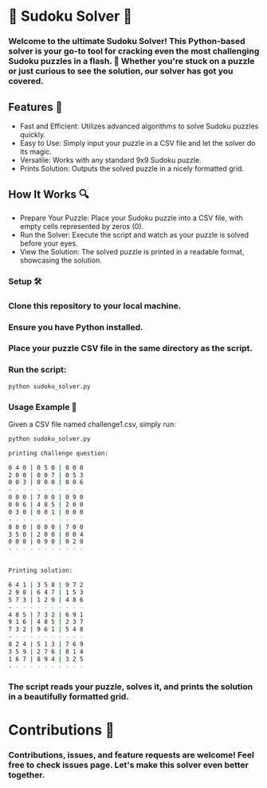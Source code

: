 # 🧩 Sudoku Solver 🧩
### Welcome to the ultimate Sudoku Solver! This Python-based solver is your go-to tool for cracking even the most challenging Sudoku puzzles in a flash. 🚀 Whether you're stuck on a puzzle or just curious to see the solution, our solver has got you covered.

## Features 🌟
- Fast and Efficient: Utilizes advanced algorithms to solve Sudoku puzzles quickly.
- Easy to Use: Simply input your puzzle in a CSV file and let the solver do its magic.
- Versatile: Works with any standard 9x9 Sudoku puzzle.
- Prints Solution: Outputs the solved puzzle in a nicely formatted grid.

## How It Works 🔍
- Prepare Your Puzzle: Place your Sudoku puzzle into a CSV file, with empty cells represented by zeros (0).
- Run the Solver: Execute the script and watch as your puzzle is solved before your eyes.
- View the Solution: The solved puzzle is printed in a readable format, showcasing the solution.

### Setup 🛠
### Clone this repository to your local machine.
### Ensure you have Python installed.
### Place your puzzle CSV file in the same directory as the script.
### Run the script:
```bash
python sudoku_solver.py
```

### Usage Example 📖
Given a CSV file named challenge1.csv, simply run:

```bash
python sudoku_solver.py

printing challenge question:

0 4 0 | 0 5 0 | 0 0 0
2 0 0 | 0 0 7 | 0 5 3
0 0 3 | 0 0 0 | 0 0 6
- - - - - - - - - - -
0 0 0 | 7 0 0 | 0 9 0
0 0 6 | 4 8 5 | 2 0 0
0 3 0 | 0 0 1 | 0 0 0
- - - - - - - - - - -
8 0 0 | 0 0 0 | 7 0 0
3 5 0 | 2 0 0 | 0 0 4
0 0 0 | 0 9 0 | 0 2 0
- - - - - - - - - - -


Printing solution:

6 4 1 | 3 5 8 | 9 7 2
2 9 8 | 6 4 7 | 1 5 3
5 7 3 | 1 2 9 | 4 8 6
- - - - - - - - - - -
4 8 5 | 7 3 2 | 6 9 1
9 1 6 | 4 8 5 | 2 3 7
7 3 2 | 9 6 1 | 5 4 8
- - - - - - - - - - -
8 2 4 | 5 1 3 | 7 6 9
3 5 9 | 2 7 6 | 8 1 4
1 6 7 | 8 9 4 | 3 2 5
- - - - - - - - - - -
```

### The script reads your puzzle, solves it, and prints the solution in a beautifully formatted grid.

# Contributions 🤝
### Contributions, issues, and feature requests are welcome! Feel free to check issues page. Let's make this solver even better together.
